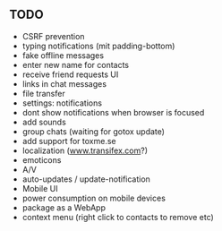 TODO
----

- CSRF prevention
- typing notifications (mit padding-bottom)
- fake offline messages
- enter new name for contacts
- receive friend requests UI
- links in chat messages
- file transfer
- settings: notifications
- dont show notifications when browser is focused
- add sounds
- group chats (waiting for gotox update)
- add support for toxme.se
- localization (www.transifex.com?)
- emoticons
- A/V
- auto-updates / update-notification
- Mobile UI
- power consumption on mobile devices
- package as a WebApp
- context menu (right click to contacts to remove etc)
